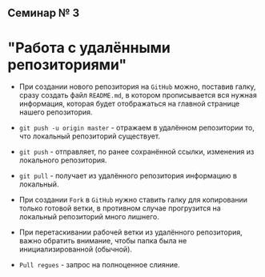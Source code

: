 
## Семинар № 3 
# "Работа с удалёнными репозиториями"

* При создании нового репозитория на `GitHub` можно, поставив галку, сразу создать файл `README.md`, в котором прописывается вся нужная информация, которая будет отображаться на главной странице нашего репозитория.

* `git push -u origin master` - отражаем в удалённом репозитории то, что локальный репозиторий существует.

* `git push` - отправляет, по ранее сохранённой ссылки, изменения из локального репозитория.

* `git pull` - получает из удалённого репозитория информацию в локальный.

* При создании `Fork` в `GitHub` нужно ставить галку для копировании только готовой ветки, в противном случае прогрузится на локальный репозиторий много лишнего.

* При перетаскивании рабочей ветки из удалённого репозитория, важно обратить внимание, чтобы папка была не инициализированной (обычной).

* `Pull regues` - запрос на полноценное слияние.